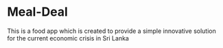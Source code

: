 # Meal-Deal
This is a food app which is created to provide a simple innovative solution for the current economic crisis in Sri Lanka
